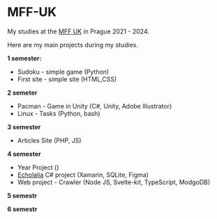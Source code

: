 # MFF-UK

My studies at the [MFF UK](https://www.mff.cuni.cz) in Prague 2021 - 2024.

Here are my main projects during my studies.

**1 semester:**
- Sudoku - simple game (Python)
- First site - simple site (HTML,CSS)

**2 semeter**

- Pacman - Game in Unity (C#, Unity, Adobe Illustrator)
- Linux - Tasks (Python, bash)

**3 semester**

- Articles Site (PHP, JS)

**4 semester**

- Year Project ()
- [Echolalia](https://github.com/MarkSeliverstov/Echolalia) C# project (Xamarin, SQLite, Figma)
- Web project - Crawler (Node JS, Svelte-kit, TypeScript, ModgoDB)

**5 semestr**

**6 semestr**
